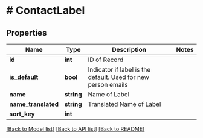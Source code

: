 # # ContactLabel

## Properties

Name | Type | Description | Notes
------------ | ------------- | ------------- | -------------
**id** | **int** | ID of Record |
**is_default** | **bool** | Indicator if label is the default. Used for new person emails |
**name** | **string** | Name of Label |
**name_translated** | **string** | Translated Name of Label |
**sort_key** | **int** |  |

[[Back to Model list]](../../README.md#models) [[Back to API list]](../../README.md#endpoints) [[Back to README]](../../README.md)
